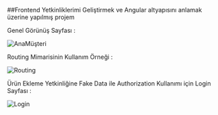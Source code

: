 ##Frontend Yetkinliklerimi Geliştirmek ve Angular altyapısını anlamak üzerine yapılmış projem


Genel Görünüş Sayfası :

![AnaMüşteri](https://user-images.githubusercontent.com/74687192/111038742-a02a5d80-843b-11eb-966c-990998f593b0.PNG)


Routing Mimarisinin Kullanım Örneği :

![Routing](https://user-images.githubusercontent.com/74687192/111038738-9d2f6d00-843b-11eb-98a8-2a01fdcf1d35.PNG)


Ürün Ekleme Yetkinliğine Fake Data ile Authorization Kullanımı için Login Sayfası : 

![Login](https://user-images.githubusercontent.com/74687192/111038746-a7516b80-843b-11eb-808a-be0a1841cb10.PNG)

